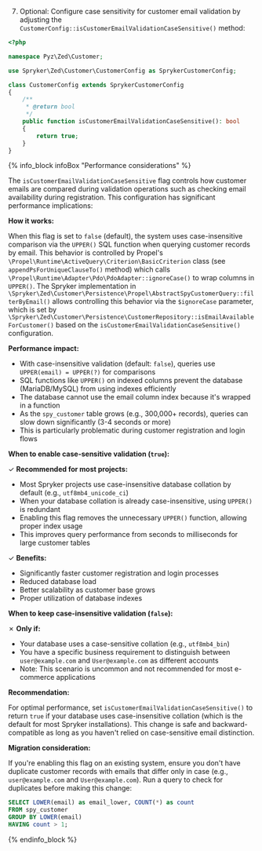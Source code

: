 7. Optional: Configure case sensitivity for customer email validation by adjusting the `CustomerConfig::isCustomerEmailValidationCaseSensitive()` method:

```php
<?php

namespace Pyz\Zed\Customer;

use Spryker\Zed\Customer\CustomerConfig as SprykerCustomerConfig;

class CustomerConfig extends SprykerCustomerConfig
{
    /**
     * @return bool
     */
    public function isCustomerEmailValidationCaseSensitive(): bool
    {
        return true;
    }
}
```

{% info_block infoBox "Performance considerations" %}

The `isCustomerEmailValidationCaseSensitive` flag controls how customer emails are compared during validation operations such as checking email availability during registration. This configuration has significant performance implications:

**How it works:**

When this flag is set to `false` (default), the system uses case-insensitive comparison via the `UPPER()` SQL function when querying customer records by email. This behavior is controlled by Propel's `\Propel\Runtime\ActiveQuery\Criterion\BasicCriterion` class (see `appendPsForUniqueClauseTo()` method) which calls `\Propel\Runtime\Adapter\Pdo\PdoAdapter::ignoreCase()` to wrap columns in `UPPER()`. The Spryker implementation in `\Spryker\Zed\Customer\Persistence\Propel\AbstractSpyCustomerQuery::filterByEmail()` allows controlling this behavior via the `$ignoreCase` parameter, which is set by `\Spryker\Zed\Customer\Persistence\CustomerRepository::isEmailAvailableForCustomer()` based on the `isCustomerEmailValidationCaseSensitive()` configuration.

**Performance impact:**

- With case-insensitive validation (default: `false`), queries use `UPPER(email) = UPPER(?)` for comparisons
- SQL functions like `UPPER()` on indexed columns prevent the database (MariaDB/MySQL) from using indexes efficiently
- The database cannot use the email column index because it's wrapped in a function
- As the `spy_customer` table grows (e.g., 300,000+ records), queries can slow down significantly (3-4 seconds or more)
- This is particularly problematic during customer registration and login flows

**When to enable case-sensitive validation (`true`):**

✓ **Recommended for most projects:**
- Most Spryker projects use case-insensitive database collation by default (e.g., `utf8mb4_unicode_ci`)
- When your database collation is already case-insensitive, using `UPPER()` is redundant
- Enabling this flag removes the unnecessary `UPPER()` function, allowing proper index usage
- This improves query performance from seconds to milliseconds for large customer tables

✓ **Benefits:**
- Significantly faster customer registration and login processes
- Reduced database load
- Better scalability as customer base grows
- Proper utilization of database indexes

**When to keep case-insensitive validation (`false`):**

✗ **Only if:**
- Your database uses a case-sensitive collation (e.g., `utf8mb4_bin`)
- You have a specific business requirement to distinguish between `user@example.com` and `User@example.com` as different accounts
- Note: This scenario is uncommon and not recommended for most e-commerce applications

**Recommendation:**

For optimal performance, set `isCustomerEmailValidationCaseSensitive()` to return `true` if your database uses case-insensitive collation (which is the default for most Spryker installations). This change is safe and backward-compatible as long as you haven't relied on case-sensitive email distinction.

**Migration consideration:**

If you're enabling this flag on an existing system, ensure you don't have duplicate customer records with emails that differ only in case (e.g., `user@example.com` and `User@example.com`). Run a query to check for duplicates before making this change:

```sql
SELECT LOWER(email) as email_lower, COUNT(*) as count
FROM spy_customer
GROUP BY LOWER(email)
HAVING count > 1;
```

{% endinfo_block %}
